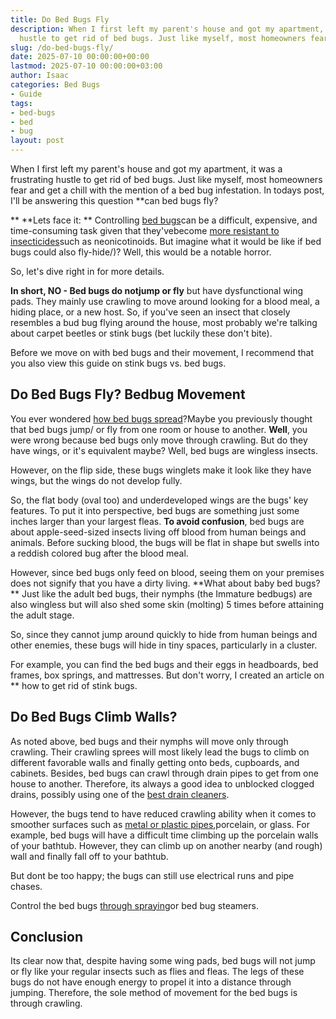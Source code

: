 ```yaml
---
title: Do Bed Bugs Fly
description: When I first left my parent's house and got my apartment, it was a frustrating
  hustle to get rid of bed bugs. Just like myself, most homeowners fear and get a...
slug: /do-bed-bugs-fly/
date: 2025-07-10 00:00:00+00:00
lastmod: 2025-07-10 00:00:00+03:00
author: Isaac
categories: Bed Bugs
- Guide
tags:
- bed-bugs
- bed
- bug
layout: post
---
```

When I first left my parent's house and got my apartment, it was a frustrating hustle to get rid of bed bugs. Just like myself, most homeowners fear and get a chill with the mention of a bed bug infestation. In todays post, I'll be answering this question **can bed bugs fly?

** **Lets face it: ** Controlling [bed bugs](https://www.cornellcollege.edu/student-health/bed-bug-info.shtml)can be a difficult, expensive, and time-consuming task given that they'vebecome [more resistant to insecticides](https://www.bbc.com/news/science-environment-35421742)such as neonicotinoids. But imagine what it would be like if bed bugs could also fly-hide/)? Well, this would be a notable horror.

So, let's dive right in for more details.

**In short, NO - Bed bugs do notjump or fly** but have dysfunctional wing pads. They mainly use crawling to move around looking for a blood meal, a hiding place, or a new host. So, if you've seen an insect that closely resembles a bud bug flying around the house, most probably we're talking about carpet beetles or stink bugs (bet luckily these don't bite).

Before we move on with bed bugs and their movement, I recommend that you also view this guide on stink bugs vs. bed bugs.

##  Do Bed Bugs Fly? Bedbug Movement

You ever wondered [how bed bugs spread](https://pestpolicy.com/how-do-bed-bugs-spread/)?Maybe you previously thought that bed bugs jump/ or fly from one room or house to another. **Well**, you were wrong because bed bugs only move through crawling. But do they have wings, or it's equivalent maybe? Well, bed bugs are wingless insects.

However, on the flip side, these bugs winglets make it look like they have wings, but the wings do not develop fully.

So, the flat body (oval too) and underdeveloped wings are the bugs' key features. To put it into perspective, bed bugs are something just some inches larger than your largest fleas. **To avoid confusion**, bed bugs are about apple-seed-sized insects living off blood from human beings and animals. Before sucking blood, the bugs will be flat in shape but swells into a reddish colored bug after the blood meal.

However, since bed bugs only feed on blood, seeing them on your premises does not signify that you have a dirty living. **What about baby bed bugs? ** Just like the adult bed bugs, their nymphs (the Immature bedbugs) are also wingless but will also shed some skin (molting) 5 times before attaining the adult stage.

So, since they cannot jump around quickly to hide from human beings and other enemies, these bugs will hide in tiny spaces, particularly in a cluster.

For example, you can find the bed bugs and their eggs in headboards, bed frames, box springs, and mattresses. But don't worry, I created an article on ** how to get rid of stink bugs.

##  **Do Bed Bugs Climb Walls?**

As noted above, bed bugs and their nymphs will move only through crawling. Their crawling sprees will most likely lead the bugs to climb on different favorable walls and finally getting onto beds, cupboards, and cabinets. Besides, bed bugs can crawl through drain pipes to get from one house to another. Therefore, its always a good idea to unblocked clogged drains, possibly using one of the [best drain cleaners](https://pestpolicy.com/best-drain-cleaner//).

However, the bugs tend to have reduced crawling ability when it comes to smoother surfaces such as [metal or plastic pipes](https://pestpolicy.com/can-bed-bugs-climb-metal-or-plastic/),porcelain, or glass. For example, bed bugs will have a difficult time climbing up the porcelain walls of your bathtub. However, they can climb up on another nearby (and rough) wall and finally fall off to your bathtub.

But dont be too happy; the bugs can still use electrical runs and pipe chases.

Control the bed bugs [through spraying](https://pestpolicy.com/best-bed-bug-spray/)or bed bug steamers.

##  **Conclusion**

Its clear now that, despite having some wing pads, bed bugs will not jump or fly like your regular insects such as flies and fleas. The legs of these bugs do not have enough energy to propel it into a distance through jumping. Therefore, the sole method of movement for the bed bugs is through crawling.
